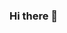 ### Hi there 👋


<!--
I'm <a href="https://github.com/skbhardwaj" title="@skbhardwaj profile">@skbhardwaj <picture><source media="(prefers-color-scheme: dark)" srcset="https://user-images.githubusercontent.com/25423296/163456776-7f95b81a-f1ed-45f7-b7ab-8fa810d529fa.png"><source media="(prefers-color-scheme: light)" srcset="https://user-images.githubusercontent.com/25423296/163456779-a8556205-d0a5-45e2-ac17-42d089e3c3f8.png"><img width="16px" height="16px" alt="@skbhardwaj identicon" src="https://github.com/identicons/skbhardwaj.png"></picture></a>

---

<details>
<summary>I know:</summary>

| Primary skills        |
| --------------------- |
| Javascript, HTML, CSS |

| Secondary skills |
| ---------------- |
| -                |

| In-progress skills |
| ------------------ |
| -                  |

</details>

---

> If we pull together and commit ourselves, then we can push through anything.

— Author

-->
<!--
**skbhardwaj/skbhardwaj** is a ✨ _special_ ✨ repository because its `README.md` (this file) appears on your GitHub profile.

Here are some ideas to get you started:

- 🔭 I’m currently working on ...
- 🌱 I’m currently learning ...
- 👯 I’m looking to collaborate on ...
- 🤔 I’m looking for help with ...
- 💬 Ask me about ...
- 📫 How to reach me: ...
- 😄 Pronouns: ...
- ⚡ Fun fact: ...

Refs:
- https://github.com/skbhardwaj
- https://github.com/identicons/skbhardwaj.png
- https://www.webfx.com/tools/emoji-cheat-sheet/

-->
